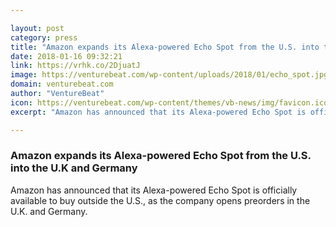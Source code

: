 ```yaml
---

layout: post
category: press
title: "Amazon expands its Alexa-powered Echo Spot from the U.S. into the U.K and Germany"
date: 2018-01-16 09:32:21
link: https://vrhk.co/2DjuatJ
image: https://venturebeat.com/wp-content/uploads/2018/01/echo_spot.jpg?fit=780%2C547&strip=all
domain: venturebeat.com
author: "VentureBeat"
icon: https://venturebeat.com/wp-content/themes/vb-news/img/favicon.ico
excerpt: "Amazon has announced that its Alexa-powered Echo Spot is officially available to buy outside the U.S., as the company opens preorders in the U.K. and Germany."

---
```


### Amazon expands its Alexa-powered Echo Spot from the U.S. into the U.K and Germany

Amazon has announced that its Alexa-powered Echo Spot is officially available to buy outside the U.S., as the company opens preorders in the U.K. and Germany.